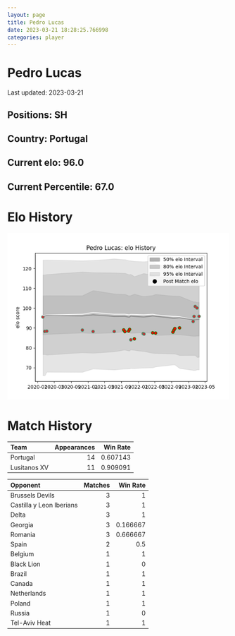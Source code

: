 ```yaml
---  
layout: page  
title: Pedro Lucas  
date: 2023-03-21 18:28:25.766998  
categories: player  
---
```

# Pedro Lucas


Last updated: 2023-03-21
## Positions: SH

## Country: Portugal

## Current elo: 96.0

## Current Percentile: 67.0

# Elo History


![elo history](history_PedroLucas.png)
# Match History


| Team         |   Appearances |   Win Rate |
|:-------------|--------------:|-----------:|
| Portugal     |            14 |   0.607143 |
| Lusitanos XV |            11 |   0.909091 |

| Opponent                 |   Matches |   Win Rate |
|:-------------------------|----------:|-----------:|
| Brussels Devils          |         3 |   1        |
| Castilla y Leon Iberians |         3 |   1        |
| Delta                    |         3 |   1        |
| Georgia                  |         3 |   0.166667 |
| Romania                  |         3 |   0.666667 |
| Spain                    |         2 |   0.5      |
| Belgium                  |         1 |   1        |
| Black Lion               |         1 |   0        |
| Brazil                   |         1 |   1        |
| Canada                   |         1 |   1        |
| Netherlands              |         1 |   1        |
| Poland                   |         1 |   1        |
| Russia                   |         1 |   0        |
| Tel-Aviv Heat            |         1 |   1        |